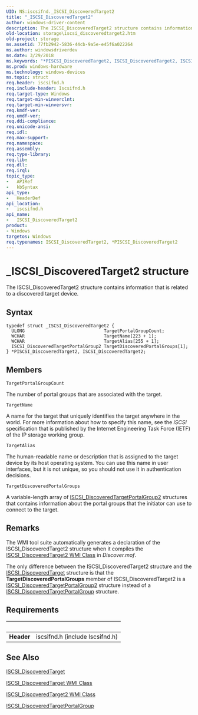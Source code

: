 ```yaml
---
UID: NS:iscsifnd._ISCSI_DiscoveredTarget2
title: "_ISCSI_DiscoveredTarget2"
author: windows-driver-content
description: The ISCSI_DiscoveredTarget2 structure contains information that is related to a discovered target device.
old-location: storage\iscsi_discoveredtarget2.htm
old-project: storage
ms.assetid: 77fb2942-5836-44cb-9a5e-e45f6a022264
ms.author: windowsdriverdev
ms.date: 3/29/2018
ms.keywords: "*PISCSI_DiscoveredTarget2, ISCSI_DiscoveredTarget2, ISCSI_DiscoveredTarget2 structure [Storage Devices], PISCSI_DiscoveredTarget2, PISCSI_DiscoveredTarget2 structure pointer [Storage Devices], _ISCSI_DiscoveredTarget2, iscsifnd/ISCSI_DiscoveredTarget2, iscsifnd/PISCSI_DiscoveredTarget2, storage.iscsi_discoveredtarget2, structs-iSCSI_5a9fcec3-8447-441c-a2d9-1416c1bbe07e.xml"
ms.prod: windows-hardware
ms.technology: windows-devices
ms.topic: struct
req.header: iscsifnd.h
req.include-header: Iscsifnd.h
req.target-type: Windows
req.target-min-winverclnt: 
req.target-min-winversvr: 
req.kmdf-ver: 
req.umdf-ver: 
req.ddi-compliance: 
req.unicode-ansi: 
req.idl: 
req.max-support: 
req.namespace: 
req.assembly: 
req.type-library: 
req.lib: 
req.dll: 
req.irql: 
topic_type:
-	APIRef
-	kbSyntax
api_type:
-	HeaderDef
api_location:
-	iscsifnd.h
api_name:
-	ISCSI_DiscoveredTarget2
product:
- Windows
targetos: Windows
req.typenames: ISCSI_DiscoveredTarget2, *PISCSI_DiscoveredTarget2
---
```


# _ISCSI_DiscoveredTarget2 structure
The ISCSI_DiscoveredTarget2 structure contains information that is related to a discovered target device.

## Syntax
```
typedef struct _ISCSI_DiscoveredTarget2 {
  ULONG                              TargetPortalGroupCount;
  WCHAR                              TargetName[223 + 1];
  WCHAR                              TargetAlias[255 + 1];
  ISCSI_DiscoveredTargetPortalGroup2 TargetDiscoveredPortalGroups[1];
} *PISCSI_DiscoveredTarget2, ISCSI_DiscoveredTarget2;
```

## Members


`TargetPortalGroupCount`

The number of portal groups that are associated with the target.

`TargetName`

A name for the target that uniquely identifies the target anywhere in the world. For more information about how to specify this name, see the <i>iSCSI </i>specification that is published by the Internet Engineering Task Force (IETF) of the IP storage working group.

`TargetAlias`

The human-readable name or description that is assigned to the target device by its host operating system. You can use this name in user interfaces, but it is not unique, so you should not use it in authentication decisions.

`TargetDiscoveredPortalGroups`

A variable-length array of <a href="https://msdn.microsoft.com/library/windows/hardware/ff561517">ISCSI_DiscoveredTargetPortalGroup2</a> structures that contains information about the portal groups that the initiator can use to connect to the target.

## Remarks
The WMI tool suite automatically generates a declaration of the ISCSI_DiscoveredTarget2 structure when it compiles the <a href="https://msdn.microsoft.com/library/windows/hardware/ff561505">ISCSI_DiscoveredTarget2 WMI Class</a> in <i>Discover.mof</i>.

The only difference between the ISCSI_DiscoveredTarget2 structure and the <a href="https://msdn.microsoft.com/library/windows/hardware/ff561501">ISCSI_DiscoveredTarget</a> structure is that the <b>TargetDiscoveredPortalGroups</b> member of ISCSI_DiscoveredTarget2 is a <a href="https://msdn.microsoft.com/library/windows/hardware/ff561517">ISCSI_DiscoveredTargetPortalGroup2</a> structure instead of a <a href="https://msdn.microsoft.com/library/windows/hardware/ff561515">ISCSI_DiscoveredTargetPortalGroup</a> structure.

## Requirements
| &nbsp; | &nbsp; |
| ---- |:---- |
| **Header** | iscsifnd.h (include Iscsifnd.h) |

## See Also

<a href="https://msdn.microsoft.com/library/windows/hardware/ff561501">ISCSI_DiscoveredTarget</a>



<a href="https://msdn.microsoft.com/library/windows/hardware/ff561527">ISCSI_DiscoveredTarget WMI Class</a>



<a href="https://msdn.microsoft.com/library/windows/hardware/ff561505">ISCSI_DiscoveredTarget2 WMI Class</a>



<a href="https://msdn.microsoft.com/library/windows/hardware/ff561515">ISCSI_DiscoveredTargetPortalGroup</a>